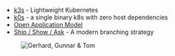 - [k3s](https://k3s.io/) - Lightweight Kubernetes
- [k0s](https://k0sproject.io/) - a single binary k8s with zero host dependencies
- [Open Application Model](https://oam.dev/)
- [Ship / Show / Ask](https://martinfowler.com/articles/ship-show-ask.html) - A modern branching strategy

<figure class="richtext-figure richtext-figure--full">
  <img src="https://cdn.changelog.com/shipit/shipit-39--robin-morero.jpg" alt="Gerhard, Gunnar & Tom" loading="lazy">
</figure>
